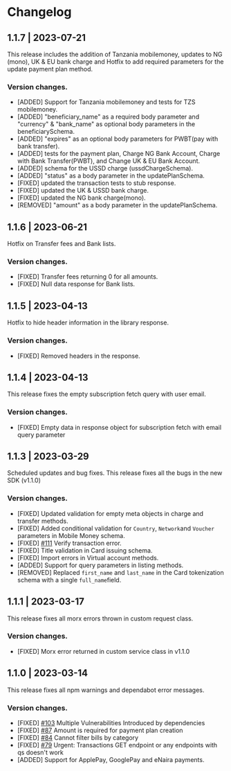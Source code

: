 # Changelog

## 1.1.7 | 2023-07-21
This release includes the addition of Tanzania mobilemoney, updates to NG (mono), UK & EU bank charge and Hotfix to add required parameters for the update payment plan method.
### Version changes.
- [ADDED] Support for Tanzania mobilemoney and tests for TZS mobilemoney.
- [ADDED] "beneficiary_name" as a required body parameter and "currency" & "bank_name" as optional body parameters in the beneficiarySchema.
- [ADDED] "expires" as an optional body parameters for PWBT(pay with bank transfer).
- [ADDED] tests for the payment plan, Charge NG Bank Account, Charge with Bank Transfer(PWBT), and Change UK & EU Bank Account.
- [ADDED] schema for the USSD charge (ussdChargeSchema).
- [ADDED] "status" as a body parameter in the updatePlanSchema.
- [FIXED] updated the transaction tests to stub response.
- [FIXED] updated the UK & USSD bank charge.
- [FIXED] updated the NG bank charge(mono).
- [REMOVED] "amount" as a body parameter in the updatePlanSchema.

## 1.1.6 | 2023-06-21
Hotfix on Transfer fees and Bank lists.
### Version changes.
- [FIXED] Transfer fees returning 0 for all amounts.
- [FIXED] Null data response for Bank lists.

## 1.1.5 | 2023-04-13
Hotfix to hide header information in the library response.
### Version changes.
- [FIXED] Removed headers in the response.

## 1.1.4 | 2023-04-13
This release fixes the empty subscription fetch query with user email.
### Version changes.
- [FIXED] Empty data in response object for subscription fetch with email query parameter


## 1.1.3 | 2023-03-29
Scheduled updates and bug fixes. This release fixes all the bugs in the new SDK (v1.1.0)
### Version changes.
- [FIXED] Updated validation for empty meta objects in charge and transfer methods.
- [FIXED] Added conditional validation for `Country`, `Network`and `Voucher` parameters in Mobile Money schema.
- [FIXED] [#111](https://github.com/Flutterwave/Node/issues/111) Verify transaction error.
- [FIXED] Title validation in Card issuing schema.
- [FIXED] Import errors in Virtual account methods.
- [ADDED] Support for query parameters in listing methods.
- [REMOVED] Replaced `first_name` and `last_name` in the Card tokenization schema with a single `full_name`field.

## 1.1.1 | 2023-03-17
This release fixes all morx errors thrown in custom request class.
### Version changes.
- [FIXED] Morx error returned in custom service class in v1.1.0

## 1.1.0 | 2023-03-14
This release fixes all npm warnings and dependabot error messages.
### Version changes.
- [FIXED] [#103](https://github.com/Flutterwave/Node/issues/103)  Multiple Vulnerabilities Introduced by dependencies
- [FIXED] [#87](https://github.com/Flutterwave/Node/issues/87)  Amount is required for payment plan creation
- [FIXED] [#84](https://github.com/Flutterwave/Node/issues/84)  Cannot filter bills by category
- [FIXED] [#79](https://github.com/Flutterwave/Node/issues/79)  Urgent: Transactions GET endpoint or any endpoints with qs doesn't work
- [ADDED] Support for ApplePay, GooglePay and eNaira payments.

